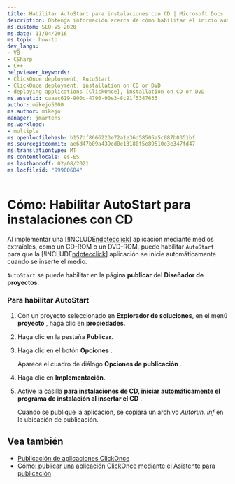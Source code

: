 ```yaml
---
title: Habilitar AutoStart para instalaciones con CD | Microsoft Docs
description: Obtenga información acerca de cómo habilitar el inicio automático al implementar una aplicación ClickOnce mediante el uso de medios extraíbles, como un CD-ROM o DVD-ROM.
ms.custom: SEO-VS-2020
ms.date: 11/04/2016
ms.topic: how-to
dev_langs:
- VB
- CSharp
- C++
helpviewer_keywords:
- ClickOnce deployment, AutoStart
- ClickOnce deployment, installation on CD or DVD
- deploying applications [ClickOnce], installation on CD or DVD
ms.assetid: caaec619-900c-4790-90e3-8c91f5347635
author: mikejo5000
ms.author: mikejo
manager: jmartens
ms.workload:
- multiple
ms.openlocfilehash: b157df8666223e72a1e36d58505a5c087b0351bf
ms.sourcegitcommit: ae6d47b09a439cd0e13180f5e89510e3e347fd47
ms.translationtype: MT
ms.contentlocale: es-ES
ms.lasthandoff: 02/08/2021
ms.locfileid: "99900684"
---
```

# <a name="how-to-enable-autostart-for-cd-installations"></a>Cómo: Habilitar AutoStart para instalaciones con CD
Al implementar una [!INCLUDE[ndptecclick](../deployment/includes/ndptecclick_md.md)] aplicación mediante medios extraíbles, como un CD-ROM o un DVD-ROM, puede habilitar `AutoStart` para que la [!INCLUDE[ndptecclick](../deployment/includes/ndptecclick_md.md)] aplicación se inicie automáticamente cuando se inserte el medio.

 `AutoStart` se puede habilitar en la página **publicar** del **Diseñador de proyectos**.

### <a name="to-enable-autostart"></a>Para habilitar AutoStart

1. Con un proyecto seleccionado en **Explorador de soluciones**, en el menú **proyecto** , haga clic en **propiedades**.

2. Haga clic en la pestaña **Publicar**.

3. Haga clic en el botón **Opciones** .

     Aparece el cuadro de diálogo **Opciones de publicación** .

4. Haga clic en **Implementación**.

5. Active la casilla **para instalaciones de CD, iniciar automáticamente el programa de instalación al insertar el CD** .

     Cuando se publique la aplicación, se copiará un archivo *Autorun. inf* en la ubicación de publicación.

## <a name="see-also"></a>Vea también
- [Publicación de aplicaciones ClickOnce](../deployment/publishing-clickonce-applications.md)
- [Cómo: publicar una aplicación ClickOnce mediante el Asistente para publicación](../deployment/how-to-publish-a-clickonce-application-using-the-publish-wizard.md)